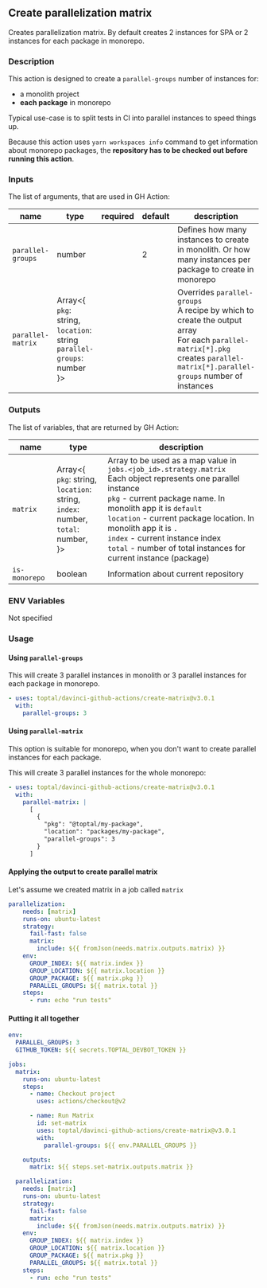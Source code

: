 ## Create parallelization matrix

Creates parallelization matrix. By default creates 2 instances for SPA or 2 instances for each package in monorepo.

### Description

This action is designed to create a `parallel-groups` number of instances for:

*   a monolith project
*   **each package** in monorepo

Typical use-case is to split tests in CI into parallel instances to speed things up.

Because this action uses `yarn workspaces info` command
to get information about monorepo packages,
the **repository has to be checked out before running this action**.

### Inputs

The list of arguments, that are used in GH Action:

| name              | type                                                                                   | required | default | description                                                                                                                                                                         |
| ----------------- | -------------------------------------------------------------------------------------- | -------- | ------- | ----------------------------------------------------------------------------------------------------------------------------------------------------------------------------------- |
| `parallel-groups` | number                                                                                 |          | 2       | Defines how many instances to create in monolith. Or how many instances per package to create in monorepo                                                                           |
| `parallel-matrix` | Array<{<br/>`pkg`: string,<br/>`location`: string<br/>`parallel-groups`: number<br/>}> |          |         | Overrides `parallel-groups`<br/>A recipe by which to create the output array<br/>For each `parallel-matrix[*].pkg` creates `parallel-matrix[*].parallel-groups` number of instances |

### Outputs

The list of variables, that are returned by GH Action:

| name          | type                                                                                                | description                                                                                                                                                                                                                                                                                                                                                            |
| ------------- | --------------------------------------------------------------------------------------------------- | ---------------------------------------------------------------------------------------------------------------------------------------------------------------------------------------------------------------------------------------------------------------------------------------------------------------------------------------------------------------------- |
| `matrix`      | Array<{<br/>`pkg`: string,<br/>`location`: string,<br/>`index`: number,<br/>`total`: number,<br/>}> | Array to be used as a map value in `jobs.<job_id>.strategy.matrix`<br/>Each object represents one parallel instance<br/>`pkg` - current package name. In monolith app it is `default`<br/>`location` - current package location. In monolith app it is `.`<br/>`index` - current instance index<br/>`total` - number of total instances for current instance (package) |
| `is-monorepo` | boolean                                                                                             | Information about current repository                                                                                                                                                                                                                                                                                                                                   |

### ENV Variables

Not specified

### Usage

#### Using `parallel-groups`

This will create 3 parallel instances in monolith or 3 parallel instances for each package in monorepo.

```yaml
- uses: toptal/davinci-github-actions/create-matrix@v3.0.1
  with:
    parallel-groups: 3
```

#### Using `parallel-matrix`

This option is suitable for monorepo, when you don't want to create parallel instances for each package.

This will create 3 parallel instances for the whole monorepo:

```yaml
- uses: toptal/davinci-github-actions/create-matrix@v3.0.1
  with:
    parallel-matrix: |
      [
        {
          "pkg": "@toptal/my-package",
          "location": "packages/my-package",
          "parallel-groups": 3
        }
      ]
```

#### Applying the output to create parallel matrix

Let's assume we created matrix in a job called `matrix`

```yaml
parallelization:
    needs: [matrix]
    runs-on: ubuntu-latest
    strategy:
      fail-fast: false
      matrix:
        include: ${{ fromJson(needs.matrix.outputs.matrix) }}
    env:
      GROUP_INDEX: ${{ matrix.index }}
      GROUP_LOCATION: ${{ matrix.location }}
      GROUP_PACKAGE: ${{ matrix.pkg }}
      PARALLEL_GROUPS: ${{ matrix.total }}
    steps:
      - run: echo "run tests"
```

#### Putting it all together

```yaml
env:
  PARALLEL_GROUPS: 3
  GITHUB_TOKEN: ${{ secrets.TOPTAL_DEVBOT_TOKEN }}

jobs:
  matrix:
    runs-on: ubuntu-latest
    steps:
      - name: Checkout project
        uses: actions/checkout@v2

      - name: Run Matrix
        id: set-matrix
        uses: toptal/davinci-github-actions/create-matrix@v3.0.1
        with:
          parallel-groups: ${{ env.PARALLEL_GROUPS }}

    outputs:
      matrix: ${{ steps.set-matrix.outputs.matrix }}

  parallelization:
    needs: [matrix]
    runs-on: ubuntu-latest
    strategy:
      fail-fast: false
      matrix:
        include: ${{ fromJson(needs.matrix.outputs.matrix) }}
    env:
      GROUP_INDEX: ${{ matrix.index }}
      GROUP_LOCATION: ${{ matrix.location }}
      GROUP_PACKAGE: ${{ matrix.pkg }}
      PARALLEL_GROUPS: ${{ matrix.total }}
    steps:
      - run: echo "run tests"
```
